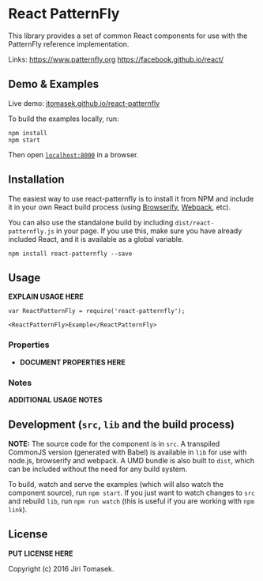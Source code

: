 # React PatternFly

This library provides a set of common React components for use with the PatternFly reference implementation.

Links:
https://www.patternfly.org
https://facebook.github.io/react/


## Demo & Examples

Live demo: [jtomasek.github.io/react-patternfly](http://jtomasek.github.io/react-patternfly/)

To build the examples locally, run:

```
npm install
npm start
```

Then open [`localhost:8000`](http://localhost:8000) in a browser.


## Installation

The easiest way to use react-patternfly is to install it from NPM and include it in your own React build process (using [Browserify](http://browserify.org), [Webpack](http://webpack.github.io/), etc).

You can also use the standalone build by including `dist/react-patternfly.js` in your page. If you use this, make sure you have already included React, and it is available as a global variable.

```
npm install react-patternfly --save
```


## Usage

__EXPLAIN USAGE HERE__

```
var ReactPatternFly = require('react-patternfly');

<ReactPatternFly>Example</ReactPatternFly>
```

### Properties

* __DOCUMENT PROPERTIES HERE__

### Notes

__ADDITIONAL USAGE NOTES__


## Development (`src`, `lib` and the build process)

**NOTE:** The source code for the component is in `src`. A transpiled CommonJS version (generated with Babel) is available in `lib` for use with node.js, browserify and webpack. A UMD bundle is also built to `dist`, which can be included without the need for any build system.

To build, watch and serve the examples (which will also watch the component source), run `npm start`. If you just want to watch changes to `src` and rebuild `lib`, run `npm run watch` (this is useful if you are working with `npm link`).

## License

__PUT LICENSE HERE__

Copyright (c) 2016 Jiri Tomasek.
